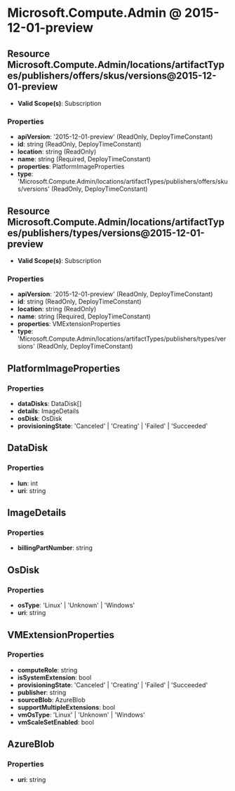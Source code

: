 # Microsoft.Compute.Admin @ 2015-12-01-preview

## Resource Microsoft.Compute.Admin/locations/artifactTypes/publishers/offers/skus/versions@2015-12-01-preview
* **Valid Scope(s)**: Subscription
### Properties
* **apiVersion**: '2015-12-01-preview' (ReadOnly, DeployTimeConstant)
* **id**: string (ReadOnly, DeployTimeConstant)
* **location**: string (ReadOnly)
* **name**: string (Required, DeployTimeConstant)
* **properties**: PlatformImageProperties
* **type**: 'Microsoft.Compute.Admin/locations/artifactTypes/publishers/offers/skus/versions' (ReadOnly, DeployTimeConstant)

## Resource Microsoft.Compute.Admin/locations/artifactTypes/publishers/types/versions@2015-12-01-preview
* **Valid Scope(s)**: Subscription
### Properties
* **apiVersion**: '2015-12-01-preview' (ReadOnly, DeployTimeConstant)
* **id**: string (ReadOnly, DeployTimeConstant)
* **location**: string (ReadOnly)
* **name**: string (Required, DeployTimeConstant)
* **properties**: VMExtensionProperties
* **type**: 'Microsoft.Compute.Admin/locations/artifactTypes/publishers/types/versions' (ReadOnly, DeployTimeConstant)

## PlatformImageProperties
### Properties
* **dataDisks**: DataDisk[]
* **details**: ImageDetails
* **osDisk**: OsDisk
* **provisioningState**: 'Canceled' | 'Creating' | 'Failed' | 'Succeeded'

## DataDisk
### Properties
* **lun**: int
* **uri**: string

## ImageDetails
### Properties
* **billingPartNumber**: string

## OsDisk
### Properties
* **osType**: 'Linux' | 'Unknown' | 'Windows'
* **uri**: string

## VMExtensionProperties
### Properties
* **computeRole**: string
* **isSystemExtension**: bool
* **provisioningState**: 'Canceled' | 'Creating' | 'Failed' | 'Succeeded'
* **publisher**: string
* **sourceBlob**: AzureBlob
* **supportMultipleExtensions**: bool
* **vmOsType**: 'Linux' | 'Unknown' | 'Windows'
* **vmScaleSetEnabled**: bool

## AzureBlob
### Properties
* **uri**: string

